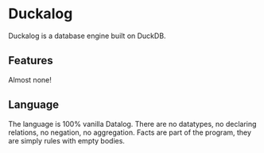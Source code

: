 # Duckalog

Duckalog is a database engine built on DuckDB.

## Features

Almost none!

## Language

The language is 100% vanilla Datalog. There are no datatypes, no declaring
relations, no negation, no aggregation. Facts are part of the program, they
are simply rules with empty bodies.